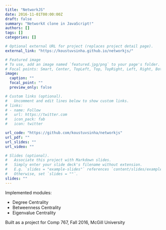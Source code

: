 ```yaml
---
title: "NetworkJS"
date: 2016-11-01T00:00:00Z
draft: false
summary: "NetworkX clone in JavaScript!"
authors: []
tags: []
categories: []

# Optional external URL for project (replaces project detail page).
external_link: "https://koustuvsinha.github.io/networkjs/"

# Featured image
# To use, add an image named `featured.jpg/png` to your page's folder.
# Focal points: Smart, Center, TopLeft, Top, TopRight, Left, Right, BottomLeft, Bottom, BottomRight.
image:
  caption: ""
  focal_point: ""
  preview_only: false

# Custom links (optional).
#   Uncomment and edit lines below to show custom links.
# links:
# - name: Follow
#   url: https://twitter.com
#   icon_pack: fab
#   icon: twitter

url_code: "https://github.com/koustuvsinha/networkjs"
url_pdf: ""
url_slides: ""
url_video: ""

# Slides (optional).
#   Associate this project with Markdown slides.
#   Simply enter your slide deck's filename without extension.
#   E.g. `slides = "example-slides"` references `content/slides/example-slides.md`.
#   Otherwise, set `slides = ""`.
slides: ""
---
```


Implemented modules:

-   Degree Centrality
-   Betweenness Centrality
-   Eigenvalue Centrality

Built as a project for Comp 767, Fall 2016, McGill University
